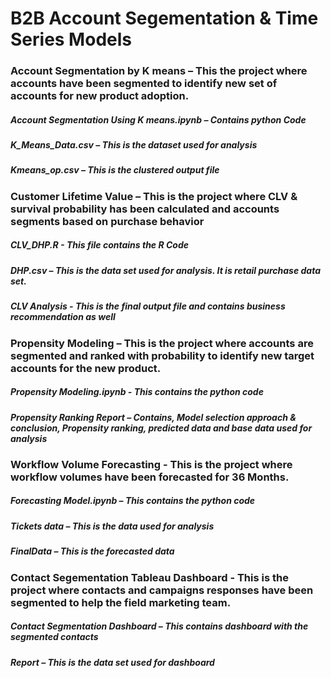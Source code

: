 # B2B Account Segementation & Time Series Models
### Account Segmentation by K means – This the project where accounts have been segmented to identify new set of accounts for new product adoption.
##### Account Segmentation Using K means.ipynb – Contains python Code
##### K_Means_Data.csv – This is the dataset used for analysis
##### Kmeans_op.csv – This is the clustered output file

### Customer Lifetime Value – This is the project where CLV & survival probability has been calculated and accounts segments based on purchase behavior
##### CLV_DHP.R - This file contains the R Code
##### DHP.csv  – This is the data set used for analysis. It is retail purchase data set.
##### CLV Analysis - This is the final output file and contains business recommendation as well

### Propensity Modeling – This is the project where accounts are segmented and ranked with probability to identify new target accounts for the new product.
##### Propensity Modeling.ipynb -  This contains the python code
##### Propensity Ranking Report – Contains, Model selection approach & conclusion, Propensity ranking, predicted data and base data used for analysis

### Workflow Volume Forecasting - This is the project where workflow volumes have been forecasted for 36 Months.
##### Forecasting Model.ipynb – This contains the python code
##### Tickets data – This is the data used for analysis
##### FinalData – This is the forecasted data

### Contact Segementation Tableau Dashboard -  This is the project where contacts and campaigns responses have been segmented to help the field marketing team.
##### Contact Segmentation Dashboard – This contains dashboard with the segmented contacts
##### Report – This is the data set used for dashboard

